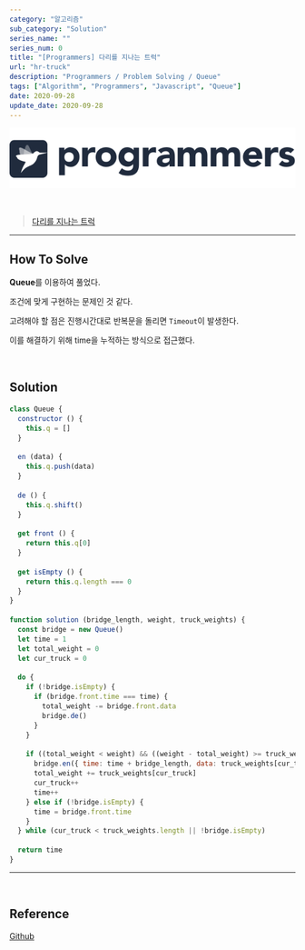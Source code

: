 ```yaml
---
category: "알고리즘"
sub_category: "Solution"
series_name: ""
series_num: 0
title: "[Programmers] 다리를 지나는 트럭"
url: "hr-truck"
description: "Programmers / Problem Solving / Queue"
tags: ["Algorithm", "Programmers", "Javascript", "Queue"]
date: 2020-09-28
update_date: 2020-09-28
---
```

![](https://raw.githubusercontent.com/akasai/Algorithm-Solutions/master/Programmers/programmers-logo.png)

<br>

> [다리를 지나는 트럭](https://programmers.co.kr/learn/courses/30/lessons/42583)

***

## How To Solve

**Queue**를 이용하여 풀었다.

조건에 맞게 구현하는 문제인 것 같다.

고려해야 할 점은 진행시간대로 반복문을 돌리면 `Timeout`이 발생한다.

이를 해결하기 위해 time을 누적하는 방식으로 접근했다.

<br>

## Solution

```javascript
class Queue {
  constructor () {
    this.q = []
  }

  en (data) {
    this.q.push(data)
  }

  de () {
    this.q.shift()
  }

  get front () {
    return this.q[0]
  }

  get isEmpty () {
    return this.q.length === 0
  }
}

function solution (bridge_length, weight, truck_weights) {
  const bridge = new Queue()
  let time = 1
  let total_weight = 0
  let cur_truck = 0

  do {
    if (!bridge.isEmpty) {
      if (bridge.front.time === time) {
        total_weight -= bridge.front.data
        bridge.de()
      }
    }

    if ((total_weight < weight) && ((weight - total_weight) >= truck_weights[cur_truck]) && cur_truck < truck_weights.length) {
      bridge.en({ time: time + bridge_length, data: truck_weights[cur_truck] })
      total_weight += truck_weights[cur_truck]
      cur_truck++
      time++
    } else if (!bridge.isEmpty) {
      time = bridge.front.time
    }
  } while (cur_truck < truck_weights.length || !bridge.isEmpty)

  return time
}
```

***

<br>

## Reference

<span class="reference">

[Github](https://github.com/akasai/Algorithm-Solutions/blob/master/Programmers/%EC%8A%A4%ED%83%9D_%ED%81%90/2.%EB%8B%A4%EB%A6%AC%EB%A5%BC_%EC%A7%80%EB%82%98%EB%8A%94_%ED%8A%B8%EB%9F%AD.js)

</span>
